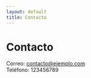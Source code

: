 ```yaml
---
layout: default
title: Contacto
---
```


# Contacto

Correo: contacto@ejemplo.com  
Teléfono: 123456789

